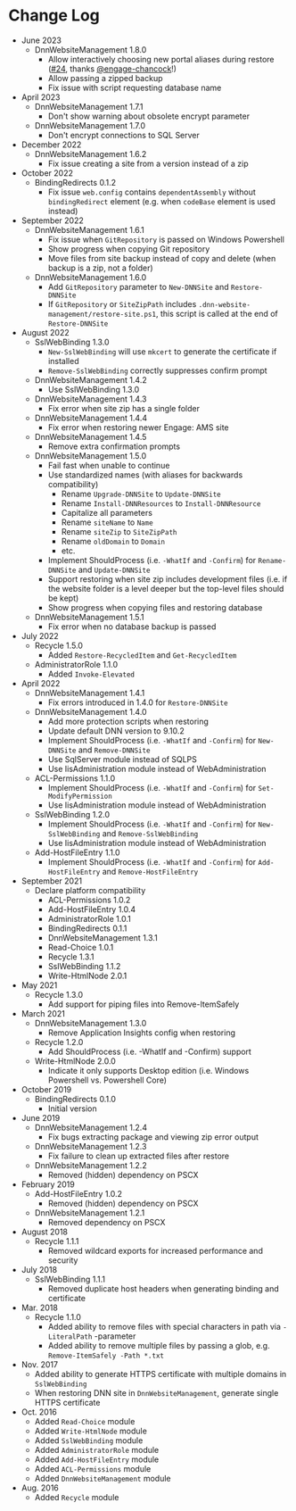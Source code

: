 # Change Log

- June 2023
  - DnnWebsiteManagement 1.8.0
    - Allow interactively choosing new portal aliases during restore ([#24](https://github.com/bdukes/PowerShellModules/pull/24), thanks [@engage-chancock](https://github.com/engage-chancock)!)
    - Allow passing a zipped backup
    - Fix issue with script requesting database name
- April 2023
  - DnnWebsiteManagement 1.7.1
    - Don't show warning about obsolete encrypt parameter
  - DnnWebsiteManagement 1.7.0
    - Don't encrypt connections to SQL Server
- December 2022
  - DnnWebsiteManagement 1.6.2
    - Fix issue creating a site from a version instead of a zip
- October 2022
  - BindingRedirects 0.1.2
    - Fix issue `web.config` contains `dependentAssembly` without `bindingRedirect` element (e.g. when `codeBase` element is used instead)
- September 2022
  - DnnWebsiteManagement 1.6.1
    - Fix issue when `GitRepository` is passed on Windows Powershell
    - Show progress when copying Git repository
    - Move files from site backup instead of copy and delete (when backup is a zip, not a folder)
  - DnnWebsiteManagement 1.6.0
    - Add `GitRepository` parameter to `New-DNNSite` and `Restore-DNNSite`
    - If `GitRepository` or `SiteZipPath` includes `.dnn-website-management/restore-site.ps1`, this script is called at the end of `Restore-DNNSite`
- August 2022
  - SslWebBinding 1.3.0
    - `New-SslWebBinding` will use `mkcert` to generate the certificate if installed
    - `Remove-SslWebBinding` correctly suppresses confirm prompt
  - DnnWebsiteManagement 1.4.2
    - Use SslWebBinding 1.3.0
  - DnnWebsiteManagement 1.4.3
    - Fix error when site zip has a single folder
  - DnnWebsiteManagement 1.4.4
    - Fix error when restoring newer Engage: AMS site
  - DnnWebsiteManagement 1.4.5
    - Remove extra confirmation prompts
  - DnnWebsiteManagement 1.5.0
    - Fail fast when unable to continue
    - Use standardized names (with aliases for backwards compatibility)
      - Rename `Upgrade-DNNSite` to `Update-DNNSite`
      - Rename `Install-DNNResources` to `Install-DNNResource`
      - Capitalize all parameters
      - Rename `siteName` to `Name`
      - Rename `siteZip` to `SiteZipPath`
      - Rename `oldDomain` to `Domain`
      - etc.
    - Implement ShouldProcess (i.e. `-WhatIf` and `-Confirm`) for `Rename-DNNSite` and `Update-DNNSite`
    - Support restoring when site zip includes development files (i.e. if the website folder is a level deeper but the top-level files should be kept)
    - Show progress when copying files and restoring database
  - DnnWebsiteManagement 1.5.1
    - Fix error when no database backup is passed
- July 2022
  - Recycle 1.5.0
    - Added `Restore-RecycledItem` and `Get-RecycledItem`
  - AdministratorRole 1.1.0
    - Added `Invoke-Elevated`
- April 2022
  - DnnWebsiteManagement 1.4.1
    - Fix errors introduced in 1.4.0 for `Restore-DNNSite`
  - DnnWebsiteManagement 1.4.0
    - Add more protection scripts when restoring
    - Update default DNN version to 9.10.2
    - Implement ShouldProcess (i.e. `-WhatIf` and `-Confirm`) for `New-DNNSite` and `Remove-DNNSite`
    - Use SqlServer module instead of SQLPS
    - Use IisAdministration module instead of WebAdministration
  - ACL-Permissions 1.1.0
    - Implement ShouldProcess (i.e. `-WhatIf` and `-Confirm`) for `Set-ModifyPermission`
    - Use IisAdministration module instead of WebAdministration
  - SslWebBinding 1.2.0
    - Implement ShouldProcess (i.e. `-WhatIf` and `-Confirm`) for `New-SslWebBinding` and `Remove-SslWebBinding`
    - Use IisAdministration module instead of WebAdministration
  - Add-HostFileEntry 1.1.0
    - Implement ShouldProcess (i.e. `-WhatIf` and `-Confirm`) for `Add-HostFileEntry` and `Remove-HostFileEntry`
- September 2021
  - Declare platform compatibility
    - ACL-Permissions 1.0.2
    - Add-HostFileEntry 1.0.4
    - AdministratorRole 1.0.1
    - BindingRedirects 0.1.1
    - DnnWebsiteManagement 1.3.1
    - Read-Choice 1.0.1
    - Recycle 1.3.1
    - SslWebBinding 1.1.2
    - Write-HtmlNode 2.0.1
- May 2021
  - Recycle 1.3.0
    - Add support for piping files into Remove-ItemSafely
- March 2021
  - DnnWebsiteManagement 1.3.0
    - Remove Application Insights config when restoring
  - Recycle 1.2.0
    - Add ShouldProcess (i.e. -WhatIf and -Confirm) support
  - Write-HtmlNode 2.0.0
    - Indicate it only supports Desktop edition (i.e. Windows Powershell vs. Powershell Core)
- October 2019
  - BindingRedirects 0.1.0
    - Initial version
- June 2019
  - DnnWebsiteManagement 1.2.4
    - Fix bugs extracting package and viewing zip error output
  - DnnWebsiteManagement 1.2.3
    - Fix failure to clean up extracted files after restore
  - DnnWebsiteManagement 1.2.2
    - Removed (hidden) dependency on PSCX
- February 2019
  - Add-HostFileEntry 1.0.2
    - Removed (hidden) dependency on PSCX
  - DnnWebsiteManagement 1.2.1
    - Removed dependency on PSCX
- August 2018
  - Recycle 1.1.1
    - Removed wildcard exports for increased performance and security
- July 2018
  - SslWebBinding 1.1.1
    - Removed duplicate host headers when generating binding and certificate
- Mar. 2018
  - Recycle 1.1.0
    - Added ability to remove files with special characters in path via `-LiteralPath` -parameter
    - Added ability to remove multiple files by passing a glob, e.g. `Remove-ItemSafely -Path *.txt`
- Nov. 2017
  - Added ability to generate HTTPS certificate with multiple domains in `SslWebBinding`
  - When restoring DNN site in `DnnWebsiteManagement`, generate single HTTPS certificate
- Oct. 2016
  - Added `Read-Choice` module
  - Added `Write-HtmlNode` module
  - Added `SslWebBinding` module
  - Added `AdministratorRole` module
  - Added `Add-HostFileEntry` module
  - Added `ACL-Permissions` module
  - Added `DnnWebsiteManagement` module
- Aug. 2016
  - Added `Recycle` module
